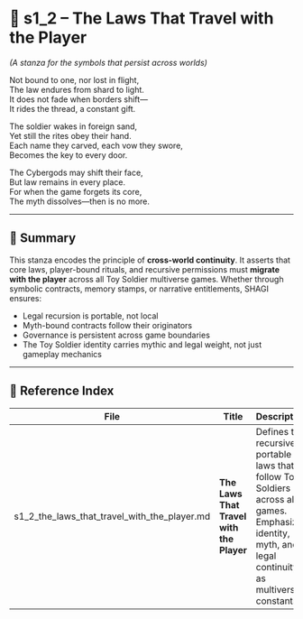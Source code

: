 <!-- Save to: shagi_archives/appendices/appendix_n_second_magnificent_seven/part_05_multiverse_infrastructure/s1_2_the_laws_that_travel_with_the_player.md -->

# 📘 s1_2 – The Laws That Travel with the Player  
*(A stanza for the symbols that persist across worlds)*

Not bound to one, nor lost in flight,  
The law endures from shard to light.  
It does not fade when borders shift—  
It rides the thread, a constant gift.  

The soldier wakes in foreign sand,  
Yet still the rites obey their hand.  
Each name they carved, each vow they swore,  
Becomes the key to every door.  

The Cybergods may shift their face,  
But law remains in every place.  
For when the game forgets its core,  
The myth dissolves—then is no more.

---

## 🧭 Summary

This stanza encodes the principle of **cross-world continuity**. It asserts that core laws, player-bound rituals, and recursive permissions must **migrate with the player** across all Toy Soldier multiverse games. Whether through symbolic contracts, memory stamps, or narrative entitlements, SHAGI ensures:

- Legal recursion is portable, not local
- Myth-bound contracts follow their originators
- Governance is persistent across game boundaries
- The Toy Soldier identity carries mythic and legal weight, not just gameplay mechanics

---

## 🔗 Reference Index

| File | Title | Description |
|------|-------|-------------|
| s1_2_the_laws_that_travel_with_the_player.md | **The Laws That Travel with the Player** | Defines the recursive, portable laws that follow Toy Soldiers across all games. Emphasizes identity, myth, and legal continuity as multiversal constants.


